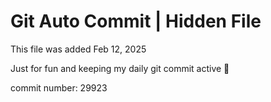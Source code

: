 # Git Auto Commit | Hidden File

This file was added Feb 12, 2025

Just for fun and keeping my daily git commit active 🤪

commit number: 29923
